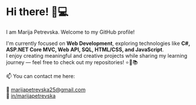 # Hi there! 👋💻
I am Marija Petrevska. Welcome to my GitHub profile!

I'm currently focused on **Web Development**, exploring technologies like **C#, ASP.NET Core MVC, Web API, SQL, HTML/CSS, and JavaScript**.  
I enjoy creating meaningful and creative projects while sharing my learning journey — feel free to check out my repositories! ⭐🌸📚

📫 You can contact me here:

💌 [marijapetrevska25@gmail.com](mailto:yourname@email.com)  
💼 [in/marijapetrevska](https://www.linkedin.com/in/yourprofile)
